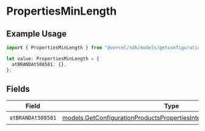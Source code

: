 # PropertiesMinLength

## Example Usage

```typescript
import { PropertiesMinLength } from "@vercel/sdk/models/getconfigurationproductsop.js";

let value: PropertiesMinLength = {
  atBRANDAt508581: {},
};
```

## Fields

| Field                                                                                                                                              | Type                                                                                                                                               | Required                                                                                                                                           | Description                                                                                                                                        |
| -------------------------------------------------------------------------------------------------------------------------------------------------- | -------------------------------------------------------------------------------------------------------------------------------------------------- | -------------------------------------------------------------------------------------------------------------------------------------------------- | -------------------------------------------------------------------------------------------------------------------------------------------------- |
| `atBRANDAt508581`                                                                                                                                  | [models.GetConfigurationProductsPropertiesIntegrationsAtBRANDAt508581](../models/getconfigurationproductspropertiesintegrationsatbrandat508581.md) | :heavy_check_mark:                                                                                                                                 | N/A                                                                                                                                                |